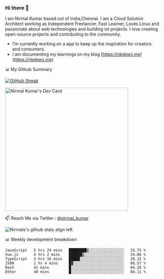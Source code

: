 ### Hi there 👋

 I am Nirmal Kumar based out of India,Chennai. I am a Cloud Solution Architect working as Independent Freelancer. Fast Learner, Loves Linux and passionate about web technologies and building iot projects. I love creating open-source projects and contributing to the community.

- I’m currently working on a app to keep up the inspiration for creators and consumers.
- I am documenting my learnings on my blog [https://nkdews.me](https://nkdews.me)


📊 My Github Summary

[![GitHub Streak](https://github-readme-streak-stats.herokuapp.com?user=nk-gears&theme=dark&hide_border=true&date_format=M%20j%5B%2C%20Y%5D)](https://git.io/streak-stats)

<a href="https://app.daily.dev/nirmal_kumar"><img src="https://api.daily.dev/devcards/a16cfcf02d384b16b41de71ce4d1d811.png?r=8ve" width="400" alt="Nirmal Kumar's Dev Card"/></a>

📫 Reach Me via  Twitter : [@nirmal_kumar](https://twitter.com/nirmal_kumar)

![Nirmals's github stats align left](https://github-readme-stats.vercel.app/api?username=nk-gears&show_icons=true)


📊 Weekly development breakdown

<!--START_SECTION:waka-->

```text
JavaScript   5 hrs 29 mins   ████████▒░░░░░░░░░░░░░░░░   33.75 %
Vue.js       4 hrs 2 mins    ██████▒░░░░░░░░░░░░░░░░░░   24.86 %
TypeScript   3 hrs 16 mins   █████░░░░░░░░░░░░░░░░░░░░   20.15 %
JSON         1 hr 4 mins     █▓░░░░░░░░░░░░░░░░░░░░░░░   06.57 %
Bash         41 mins         █░░░░░░░░░░░░░░░░░░░░░░░░   04.26 %
Other        40 mins         █░░░░░░░░░░░░░░░░░░░░░░░░   04.11 %
```

<!--END_SECTION:waka-->


